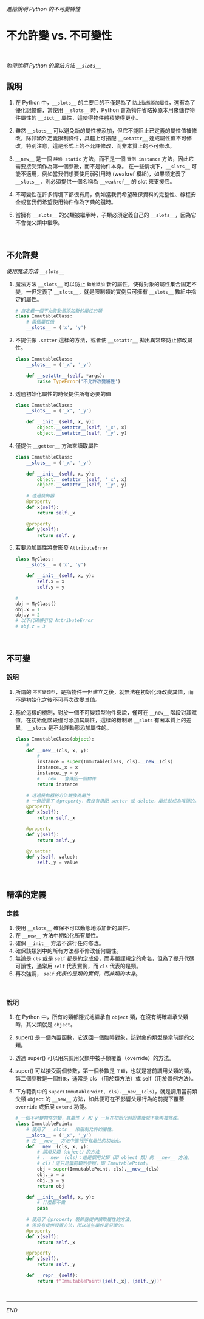 _進階說明 Python 的不可變特性_

# 不允許變 vs. 不可變性  

<br>

_附帶說明 Python 的魔法方法 `__slots__`_

## 說明
   
1. 在 Python 中，`__slots__` 的主要目的不僅是為了 `防止動態添加屬性`，還有為了優化記憶體，當使用 `__slots__` 時，Python 會為物件省略掉原本用來儲存物件屬性的 `__dict__` 屬性，這使得物件體積變得更小。

2. 雖然 `__slots__` 可以避免新的屬性被添加，但它不能阻止已定義的屬性值被修改，除非額外定義限制條件，具體上可搭配 `__setattr__` 達成屬性值不可修改，特別注意，這是形式上的不允許修改，而非本質上的不可修改。

3. `__new__` 是一個 `靜態 static` 方法，而不是一個 `實例 instance` 方法，因此它需要接受類作為第一個參數，而不是物件本身。
在一些情境下，`__slots__` 可能不適用，例如當我們想要使用弱引用時 (weakref 模組)，如果類定義了
`__slots__`，則必須提供一個名稱為 `__weakref__` 的 slot 來支援它。

4. 不可變性在許多情境下都很有用，例如當我們希望確保資料的完整性、線程安全或當我們希望使用物件作為字典的鍵時。

5. 當擁有 `__slots__` 的父類被繼承時，子類必須定義自己的 `__slots__`，因為它不會從父類中繼承。



<br>

## 不允許變 

_使用魔法方法 `__slots__`_

1. 魔法方法 `__slots__` 可以防止 `動態添加` 新的屬性，使得對象的屬性集合固定不變，一但定義了 `__slots__`，就是限制類的實例只可擁有  `__slots__` 數組中指定的屬性。

    ```python
    # 自定義一個不允許動態添加新的屬性的類
    class ImmutableClass:
        # 兩個屬性值
        __slots__ = ('x', 'y')
    ```

2. 不提供像 `.setter` 這樣的方法，或者使 `__setattr__` 拋出異常來防止修改屬性。

    ```python
    class ImmutableClass:
        __slots__ = ('_x', '_y')

        def __setattr__(self, *args):
            raise TypeError('不允許改變屬性')
    ```

3. 透過初始化屬性的時候提供所有必要的值

    ```python
    class ImmutableClass:
        __slots__ = ('_x', '_y')

        def __init__(self, x, y):
            object.__setattr__(self, '_x', x)
            object.__setattr__(self, '_y', y)
    ```

4. 僅提供 `__getter__` 方法來讀取屬性

    ```python
    class ImmutableClass:
        __slots__ = ('_x', '_y')

        def __init__(self, x, y):
            object.__setattr__(self, '_x', x)
            object.__setattr__(self, '_y', y)

        # 透過裝飾器
        @property
        def x(self):
            return self._x

        @property
        def y(self):
            return self._y
    ```

5. 若要添加屬性將會影發 `AttributeError`

    ```python
    class MyClass:
        __slots__ = ('x', 'y')

        def __init__(self, x, y):
            self.x = x
            self.y = y

    #
    obj = MyClass()
    obj.x = 1
    obj.y = 2
    # 以下代碼將引發 AttributeError
    # obj.z = 3
    ```


<br>

##  不可變

### 說明

1. 所謂的 `不可變類型`，是指物件一但建立之後，就無法在初始化時改變其值，而不是初始化之後不可再次改變其值。
2. 基於這樣的機制，對於一個不可變類型物件來說，僅可在 `__new__` 階段對其賦值，在初始化階段僅可添加其屬性，這樣的機制跟 `__slots` 有著本質上的差異， `__slots` 是不允許動態添加屬性的。

    ```python
    class ImmutableClass(object):
        #
        def __new__(cls, x, y):
            #
            instance = super(ImmutableClass, cls).__new__(cls)
            instance._x = x
            instance._y = y
            # __new__ 會傳回一個物件
            return instance

        # 透過裝飾器將方法轉換為屬性
        # 一但設置了 @property，若沒有搭配 setter 或 delete，屬性就成為唯讀的。
        @property
        def x(self):
            return self._x

        @property
        def y(self):
            return self._y

        @y.setter
        def y(self, value):
            self._y = value
    ```

<br>

## 精準的定義

### 定義

1. 使用 `__slots__` 確保不可以動態地添加新的屬性。
2. 在 `__new__` 方法中初始化所有屬性。
3. 確保 `__init__` 方法不進行任何修改。
4. 確保該類別中的所有方法都不修改任何屬性。
5. 無論是 `cls` 或是 `self` 都是約定成俗，而非嚴謹規定的命名，但為了提升代碼可讀性，通常用 `self` 代表實例，而 `cls` 代表的是類。
6. 再次強調， _`self` 代表的是類的實例，而非類的本身_。

<br>

### 說明
1. 在 Python 中，所有的類都隱式地繼承自 `object` 類，在沒有明確繼承父類時，其父類就是 `object`。
2. super() 是一個內置函數，它返回一個臨時對象，該對象的類型是當前類的父類。
3. 透過 super() 可以用來調用父類中被子類覆蓋（override）的方法。
4. super() 可以接受兩個參數，第一個參數是 `子類`，也就是當前調用父類的類，第二個參數是一個`對象`，通常是 cls （用於類方法）或 self（用於實例方法）。
5. 下方範例中的 `super(ImmutablePoint, cls).__new__(cls)`，就是調用當前類父類 `object` 的 `__new__` 方法，如此便可在不影響父類行為的前提下覆蓋 `override` 或拓展 `extend` 功能。


    ```python
    # 一個不可變物件的類，其屬性 x 和 y 一旦在初始化時設置後就不能再被修改。
    class ImmutablePoint:
        # 使用了 __slots__ 來限制允許的屬性。
        __slots__ = ('_x', '_y')
        # 在 __new__ 方法中進行所有屬性的初始化。
        def __new__(cls, x, y):
            # 調用父類（object）的方法
            # .__new__(cls)：這是調用父類（即 object 類）的 __new__ 方法。
            # cls：這只是當前類的參照，即 ImmutablePoint。
            obj = super(ImmutablePoint, cls).__new__(cls)
            obj._x = x
            obj._y = y
            return obj

        def __init__(self, x, y):
            # 什麼都不做
            pass
        
        # 使用了 @property 裝飾器提供讀取屬性的方法，
        # 但沒有提供設置方法，所以這些屬性是只讀的。
        @property
        def x(self):
            return self._x

        @property
        def y(self):
            return self._y

        def __repr__(self):
            return f"ImmutablePoint({self._x}, {self._y})"
    ```

<br>

---

_END_